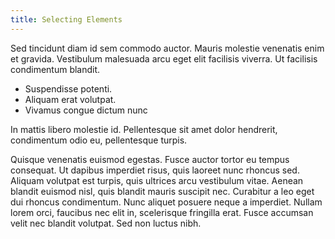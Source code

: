 ```yaml
---
title: Selecting Elements
---
```


Sed tincidunt diam id sem commodo auctor. Mauris molestie venenatis enim et
gravida. Vestibulum malesuada arcu eget elit facilisis viverra. Ut facilisis
condimentum blandit.

- Suspendisse potenti.
- Aliquam erat volutpat.
- Vivamus congue dictum nunc

In mattis libero molestie id. Pellentesque sit amet dolor hendrerit, condimentum
odio eu, pellentesque turpis.

Quisque venenatis euismod egestas. Fusce auctor tortor eu tempus consequat. Ut
dapibus imperdiet risus, quis laoreet nunc rhoncus sed. Aliquam volutpat est
turpis, quis ultrices arcu vestibulum vitae. Aenean blandit euismod nisl, quis
blandit mauris suscipit nec. Curabitur a leo eget dui rhoncus condimentum. Nunc
aliquet posuere neque a imperdiet. Nullam lorem orci, faucibus nec elit in,
scelerisque fringilla erat. Fusce accumsan velit nec blandit volutpat. Sed non
luctus nibh.

